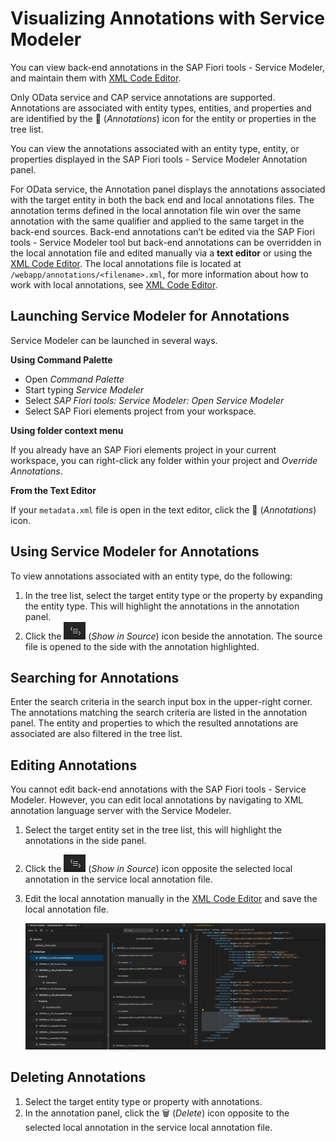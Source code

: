 <!-- loio58784b52f2284532afe2ab161e0312c9 -->

<link rel="stylesheet" type="text/css" href="../css/sap-icons.css"/>

# Visualizing Annotations with Service Modeler

You can view back-end annotations in the SAP Fiori tools - Service Modeler, and maintain them with [XML Code Editor](maintaining-annotations-with-language-server-6fc93f8.md#loio6fc93f80827940809437365abdf85b75__XML_Code_Editor).

Only OData service and CAP service annotations are supported. Annotations are associated with entity types, entities, and properties and are identified by the <span class="SAP-icons-V5"></span> \(*Annotations*\) icon for the entity or properties in the tree list.

You can view the annotations associated with an entity type, entity, or properties displayed in the SAP Fiori tools - Service Modeler Annotation panel.

For OData service, the Annotation panel displays the annotations associated with the target entity in both the back end and local annotations files. The annotation terms defined in the local annotation file win over the same annotation with the same qualifier and applied to the same target in the back-end sources. Back-end annotations can’t be edited via the SAP Fiori tools - Service Modeler tool but back-end annotations can be overridden in the local annotation file and edited manually via a **text editor** or using the [XML Code Editor](maintaining-annotations-with-language-server-6fc93f8.md#loio6fc93f80827940809437365abdf85b75__XML_Code_Editor). The local annotations file is located at `/webapp/annotations/<filename>.xml`, for more information about how to work with local annotations, see [XML Code Editor](maintaining-annotations-with-language-server-6fc93f8.md#loio6fc93f80827940809437365abdf85b75__XML_Code_Editor).



<a name="loio58784b52f2284532afe2ab161e0312c9__section_uph_2rk_xlb"/>

## Launching Service Modeler for Annotations

Service Modeler can be launched in several ways.

**Using Command Palette**

-   Open *Command Palette*
-   Start typing *Service Modeler*
-   Select *SAP Fiori tools: Service Modeler: Open Service Modeler* 
-   Select SAP Fiori elements project from your workspace.

**Using folder context menu**

If you already have an SAP Fiori elements project in your current workspace, you can right-click any folder within your project and *Override Annotations*.

**From the Text Editor**

If your `metadata.xml` file is open in the text editor, click the <span class="SAP-icons-V5"></span> \(*Annotations*\) icon.



<a name="loio58784b52f2284532afe2ab161e0312c9__section_fcs_dn1_wlb"/>

## Using Service Modeler for Annotations

To view annotations associated with an entity type, do the following:

1.  In the tree list, select the target entity type or the property by expanding the entity type. This will highlight the annotations in the annotation panel.
2.  Click the ![](images/show_source_icon_dd4bbff.png) \(*Show in Source*\) icon beside the annotation. The source file is opened to the side with the annotation highlighted.



<a name="loio58784b52f2284532afe2ab161e0312c9__section_m2j_nhs_cnb"/>

## Searching for Annotations

Enter the search criteria in the search input box in the upper-right corner. The annotations matching the search criteria are listed in the annotation panel. The entity and properties to which the resulted annotations are associated are also filtered in the tree list.



<a name="loio58784b52f2284532afe2ab161e0312c9__section_fjp_hdj_ylb"/>

## Editing Annotations

You cannot edit back-end annotations with the SAP Fiori tools - Service Modeler. However, you can edit local annotations by navigating to XML annotation language server with the Service Modeler.

1.  Select the target entity set in the tree list, this will highlight the annotations in the side panel.
2.  Click the ![](images/show_source_icon_dd4bbff.png) \(*Show in Source*\) icon opposite the selected local annotation in the service local annotation file.
3.  Edit the local annotation manually in the [XML Code Editor](maintaining-annotations-with-language-server-6fc93f8.md#loio6fc93f80827940809437365abdf85b75__XML_Code_Editor) and save the local annotation file.

    ![](images/Editing_annotations_c97d919.png)




<a name="loio58784b52f2284532afe2ab161e0312c9__section_apf_xfs_cnb"/>

## Deleting Annotations

1.  Select the target entity type or property with annotations.
2.  In the annotation panel, click the :wastebasket: \(*Delete*\) icon opposite to the selected local annotation in the service local annotation file.

